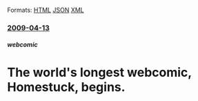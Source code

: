 
Formats: [HTML](/news/2009/04/13/the-world-s-longest-webcomic-homestuck-begins.html)  [JSON](/news/2009/04/13/the-world-s-longest-webcomic-homestuck-begins.json)  [XML](/news/2009/04/13/the-world-s-longest-webcomic-homestuck-begins.xml)  

### [2009-04-13](/news/2009/04/13/index.md)

##### webcomic
#  The world's longest webcomic, Homestuck, begins.



